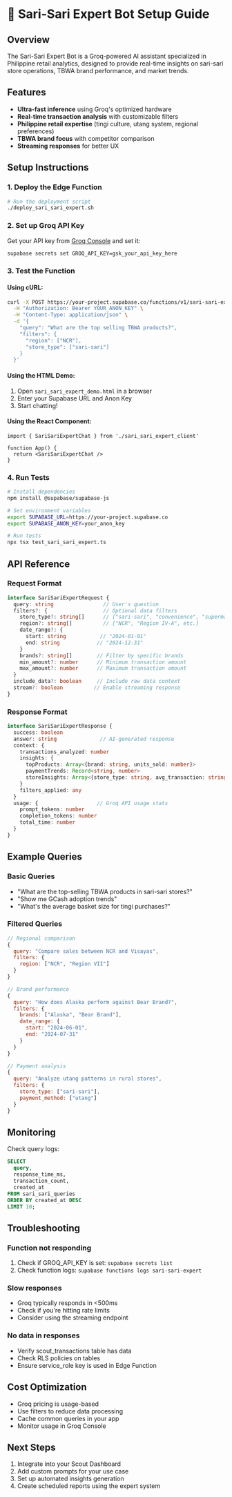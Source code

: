 # 🏪 Sari-Sari Expert Bot Setup Guide

## Overview
The Sari-Sari Expert Bot is a Groq-powered AI assistant specialized in Philippine retail analytics, designed to provide real-time insights on sari-sari store operations, TBWA brand performance, and market trends.

## Features
- **Ultra-fast inference** using Groq's optimized hardware
- **Real-time transaction analysis** with customizable filters
- **Philippine retail expertise** (tingi culture, utang system, regional preferences)
- **TBWA brand focus** with competitor comparison
- **Streaming responses** for better UX

## Setup Instructions

### 1. Deploy the Edge Function

```bash
# Run the deployment script
./deploy_sari_sari_expert.sh
```

### 2. Set up Groq API Key

Get your API key from [Groq Console](https://console.groq.com/keys) and set it:

```bash
supabase secrets set GROQ_API_KEY=gsk_your_api_key_here
```

### 3. Test the Function

#### Using cURL:
```bash
curl -X POST https://your-project.supabase.co/functions/v1/sari-sari-expert \
  -H "Authorization: Bearer YOUR_ANON_KEY" \
  -H "Content-Type: application/json" \
  -d '{
    "query": "What are the top selling TBWA products?",
    "filters": {
      "region": ["NCR"],
      "store_type": ["sari-sari"]
    }
  }'
```

#### Using the HTML Demo:
1. Open `sari_sari_expert_demo.html` in a browser
2. Enter your Supabase URL and Anon Key
3. Start chatting!

#### Using the React Component:
```tsx
import { SariSariExpertChat } from './sari_sari_expert_client'

function App() {
  return <SariSariExpertChat />
}
```

### 4. Run Tests

```bash
# Install dependencies
npm install @supabase/supabase-js

# Set environment variables
export SUPABASE_URL=https://your-project.supabase.co
export SUPABASE_ANON_KEY=your_anon_key

# Run tests
npx tsx test_sari_sari_expert.ts
```

## API Reference

### Request Format
```typescript
interface SariSariExpertRequest {
  query: string                // User's question
  filters?: {                  // Optional data filters
    store_type?: string[]      // ["sari-sari", "convenience", "supermarket"]
    region?: string[]          // ["NCR", "Region IV-A", etc.]
    date_range?: {
      start: string           // "2024-01-01"
      end: string            // "2024-12-31"
    }
    brands?: string[]        // Filter by specific brands
    min_amount?: number      // Minimum transaction amount
    max_amount?: number      // Maximum transaction amount
  }
  include_data?: boolean     // Include raw data context
  stream?: boolean          // Enable streaming response
}
```

### Response Format
```typescript
interface SariSariExpertResponse {
  success: boolean
  answer: string              // AI-generated response
  context: {
    transactions_analyzed: number
    insights: {
      topProducts: Array<{brand: string, units_sold: number}>
      paymentTrends: Record<string, number>
      storeInsights: Array<{store_type: string, avg_transaction: string}>
    }
    filters_applied: any
  }
  usage: {                   // Groq API usage stats
    prompt_tokens: number
    completion_tokens: number
    total_time: number
  }
}
```

## Example Queries

### Basic Queries
- "What are the top-selling TBWA products in sari-sari stores?"
- "Show me GCash adoption trends"
- "What's the average basket size for tingi purchases?"

### Filtered Queries
```javascript
// Regional comparison
{
  query: "Compare sales between NCR and Visayas",
  filters: {
    region: ["NCR", "Region VII"]
  }
}

// Brand performance
{
  query: "How does Alaska perform against Bear Brand?",
  filters: {
    brands: ["Alaska", "Bear Brand"],
    date_range: {
      start: "2024-06-01",
      end: "2024-07-31"
    }
  }
}

// Payment analysis
{
  query: "Analyze utang patterns in rural stores",
  filters: {
    store_type: ["sari-sari"],
    payment_method: ["utang"]
  }
}
```

## Monitoring

Check query logs:
```sql
SELECT 
  query,
  response_time_ms,
  transaction_count,
  created_at
FROM sari_sari_queries
ORDER BY created_at DESC
LIMIT 10;
```

## Troubleshooting

### Function not responding
1. Check if GROQ_API_KEY is set: `supabase secrets list`
2. Check function logs: `supabase functions logs sari-sari-expert`

### Slow responses
- Groq typically responds in <500ms
- Check if you're hitting rate limits
- Consider using the streaming endpoint

### No data in responses
- Verify scout_transactions table has data
- Check RLS policies on tables
- Ensure service_role key is used in Edge Function

## Cost Optimization
- Groq pricing is usage-based
- Use filters to reduce data processing
- Cache common queries in your app
- Monitor usage in Groq Console

## Next Steps
1. Integrate into your Scout Dashboard
2. Add custom prompts for your use case
3. Set up automated insights generation
4. Create scheduled reports using the expert system